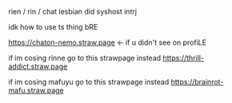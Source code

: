 rien / rin / chat lesbian did syshost intrj

idk how to use ts thing bRE

https://chaton-nemo.straw.page
<- if u didn't see on profiLE

if im cosing rinne go to this strawpage instead https://thrill-addict.straw.page

if im cosing mafuyu go to this strawpage instead https://brainrot-mafu.straw.page
